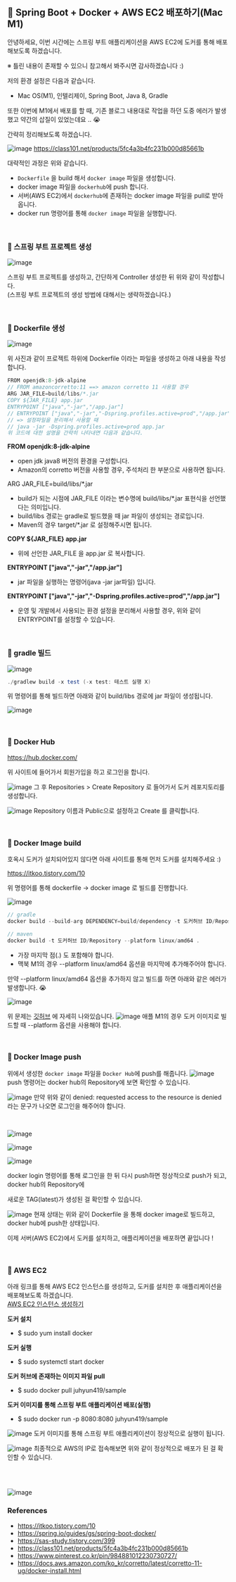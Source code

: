 ## 📎  Spring Boot + Docker + AWS EC2 배포하기(Mac M1)

안녕하세요, 이번 시간에는 스프링 부트 애플리케이션을 AWS EC2에 도커를 통해 배포해보도록 하겠습니다.

※ 틀린 내용이 존재할 수 있으니 참고해서 봐주시면 감사하겠습니다 :)

저의 환경 설정은 다음과 같습니다.

- Mac OS(M1), 인텔리제이, Spring Boot, Java 8, Gradle

또한 이번에 M1에서 배포를 할 때, 기존 블로그 내용대로 작업을 하던 도중 에러가 발생했고 약간의 삽질이 있었는데요 .. 😭

간략히 정리해보도록 하겠습니다.

![image](https://user-images.githubusercontent.com/50076031/126147890-f97de3db-117b-4ba1-882c-96a3a5a189fc.png)
https://class101.net/products/5fc4a3b4fc231b000d85661b

대략적인 과정은 위와 같습니다.

- ``Dockerfile`` 을 build 해서 ``docker image`` 파일을 생성합니다.
- docker image 파일을 ``dockerhub``에 push 합니다.
- 서버(AWS EC2)에서 ``dockerhub``에 존재하는 docker image 파일을 pull로 받아옵니다.
- docker run 명령어를 통해 ``docker image`` 파일을 실행합니다.

<br>

### 🎯  스프링 부트 프로젝트 생성

![image](https://user-images.githubusercontent.com/50076031/126148062-97f96a43-6689-4711-845e-12296bd43806.png)

스프링 부트 프로젝트를 생성하고, 간단하게 Controller 생성한 뒤 위와 같이 작성합니다.  
(스프링 부트 프로젝트의 생성 방법에 대해서는 생략하겠습니다.)

<br>


### 🎯  Dockerfile 생성

![image](https://user-images.githubusercontent.com/50076031/126148134-27649640-1fa5-4ff7-8174-7872abe3580b.png)

위 사진과 같이 프로젝트 하위에 Dockerfile 이라는 파일을 생성하고 아래 내용을 작성합니다.

```java
FROM openjdk:8-jdk-alpine
// FROM amazoncorretto:11 ==> amazon corretto 11 사용할 경우
ARG JAR_FILE=build/libs/*.jar
COPY ${JAR_FILE} app.jar
ENTRYPOINT ["java","-jar","/app.jar"]
// ENTRYPOINT ["java","-jar","-Dspring.profiles.active=prod","/app.jar"]
// => 설정파일을 분리해서 사용할 때
// java -jar -Dspring.profiles.active=prod app.jar
위 코드에 대한 설명을 간략히 나타내면 다음과 같습니다.
```


**FROM openjdk:8-jdk-alpine**
- open jdk java8 버전의 환경을 구성합니다.
- Amazon의 corretto 버전을 사용할 경우, 주석처리 한 부분으로 사용하면 됩니다.

ARG JAR_FILE=build/libs/*.jar
- build가 되는 시점에 JAR_FILE 이라는 변수명에 build/libs/*.jar 표현식을 선언했다는 의미입니다.
- build/libs 경로는 gradle로 빌드했을 때 jar 파일이 생성되는 경로입니다.
- Maven의 경우 target/*.jar 로 설정해주시면 됩니다.

**COPY ${JAR_FILE} app.jar**
- 위에 선언한 JAR_FILE 을 app.jar 로 복사합니다.

**ENTRYPOINT ["java","-jar","/app.jar"]**
- jar 파일을 실행하는 명령어(java -jar jar파일) 입니다.

**ENTRYPOINT ["java","-jar","-Dspring.profiles.active=prod","/app.jar"]**
- 운영 및 개발에서 사용되는 환경 설정을 분리해서 사용할 경우, 위와 같이 ENTRYPOINT를 설정할 수 있습니다.

<br>

### 🎯  gradle 빌드

![image](https://user-images.githubusercontent.com/50076031/126148304-87e4a7e2-fedf-4b42-9d8a-2582c5f19805.png)

```java
./gradlew build -x test (-x test: 테스트 실행 X)
```

위 명령어를 통해 빌드하면 아래와 같이 build/libs 경로에 jar 파일이 생성됩니다.

![image](https://user-images.githubusercontent.com/50076031/126148310-9ad82666-0697-49b1-a37b-fea458c85b10.png)

<br>

### 🎯  Docker Hub
https://hub.docker.com/

위 사이트에 들어가서 회원가입을 하고 로그인을 합니다.

![image](https://user-images.githubusercontent.com/50076031/126148390-ac8726c4-4f6a-4a06-ab4d-3afd4710092e.png)
그 후 Repositories > Create Repository 로 들어가서 도커 레포지토리를 생성합니다.

![image](https://user-images.githubusercontent.com/50076031/126148405-e7eea57e-0166-49ce-91c9-8acddf4cbe9c.png)
Repository 이름과 Public으로 설정하고 Create 를 클릭합니다.

<br>

### 🎯  Docker Image build
호옥시 도커가 설치되어있지 않다면 아래 사이트를 통해 먼저 도커를 설치해주세요 :)

https://itkoo.tistory.com/10




위 명령어를 통해 dockerfile -> docker image 로 빌드를 진행합니다.

![image](https://user-images.githubusercontent.com/50076031/126148512-f13f7ca9-456a-4485-98e9-523e23f9ddb8.png)

```java
// gradle
docker build --build-arg DEPENDENCY=build/dependency -t 도커허브 ID/Repository --platform linux/amd64 .

// maven
docker build -t 도커허브 ID/Repository --platform linux/amd64 .
```

- 가장 마지막 점(.) 도 포함해야 합니다.
- 맥북 M1의 경우 --platform linux/amd64 옵션을 마지막에 추가해주어야 합니다.

만약 --platform linux/amd64 옵션을 추가하지 않고 빌드를 하면 아래와 같은 에러가 발생합니다. 😭

![image](https://user-images.githubusercontent.com/50076031/126148523-6ebe3f36-7f3c-406b-88a1-36a318e7f791.png)



위 문제는 [깃허브](https://github.com/google/cadvisor/issues/2763) 에 자세히 나와있습니다.
![image](https://user-images.githubusercontent.com/50076031/126148637-3912178d-b330-4664-b1dd-610e996be041.png)
애플 M1의 경우 도커 이미지로 빌드할 때 --platform 옵션을 사용해야 합니다.

<br>

### 🎯  Docker Image push
위에서 생성한 ``docker image`` 파일을 ``Docker Hub``에 push를 해줍니다.
![image](https://user-images.githubusercontent.com/50076031/126148642-63cd3f35-c59b-49c9-b0a9-3a4294d40039.png)
push 명령어는 docker hub의 Repository에 보면 확인할 수 있습니다.

![image](https://user-images.githubusercontent.com/50076031/126148739-646c7036-57fe-4284-a828-271802866e28.png)
만약 위와 같이 denied: requested access to the resource is denied 라는 문구가 나오면 로그인을 해주어야 합니다.

<br>

![image](https://user-images.githubusercontent.com/50076031/126148744-13539847-ba7d-4b1d-bb17-c70a530475c0.png)

![image](https://user-images.githubusercontent.com/50076031/126148750-2886b56d-ad59-4529-86f3-6adb443c26cf.png)

![image](https://user-images.githubusercontent.com/50076031/126148795-40f2e94a-5b08-423f-964b-0eafd4bf7b83.png)

docker login 명령어를 통해 로그인을 한 뒤 다시 push하면 정상적으로 push가 되고, docker hub의 Repository에

새로운 TAG(latest)가 생성된 걸 확인할 수 있습니다.

![image](https://user-images.githubusercontent.com/50076031/126148880-44afad1d-8980-40a3-b9cd-22b6625fa2f2.png)
현재 상태는 위와 같이 Dockerfile 을 통해 docker image로 빌드하고, docker hub에 push한 상태입니다.

이제 서버(AWS EC2)에서 도커를 설치하고, 애플리케이션을 배포하면 끝입니다 !

<br>

### 🎯  AWS EC2
아래 링크를 통해 AWS EC2 인스턴스를 생성하고, 도커를 설치한 후 애플리케이션을 배포해보도록 하겠습니다.  
[AWS EC2 인스턴스 생성하기](https://zzang9ha.tistory.com/329?category=954133)


**도커 설치**
- $ sudo yum install docker  

**도커 실행**
- $ sudo systemctl start docker

**도커 허브에 존재하는 이미지 파일 pull**
- $ sudo docker pull juhyun419/sample

**도커 이미지를 통해 스프링 부트 애플리케이션 배포(실행)**
- $ sudo docker run -p 8080:8080 juhyun419/sample


![image](https://user-images.githubusercontent.com/50076031/126149139-b68c5c97-4476-4d9b-8c40-a91bd749e7d6.png)
도커 이미지를 통해 스프링 부트 애플리케이션이 정상적으로 실행이 됩니다.

![image](https://user-images.githubusercontent.com/50076031/126149179-03ad968a-458d-40c8-99f0-030b1a3cbd8c.png)
최종적으로 AWS의 IP로 접속해보면 위와 같이 정상적으로 배포가 된 걸 확인할 수 있습니다.


<br><br>

![image](https://user-images.githubusercontent.com/50076031/126149198-d028b366-0adf-4ca1-82cc-43001dcf9126.png)

### **References**
- https://itkoo.tistory.com/10
- https://spring.io/guides/gs/spring-boot-docker/
- https://sas-study.tistory.com/399
- https://class101.net/products/5fc4a3b4fc231b000d85661b
- https://www.pinterest.co.kr/pin/984881012230730727/
- https://docs.aws.amazon.com/ko_kr/corretto/latest/corretto-11-ug/docker-install.html
 
